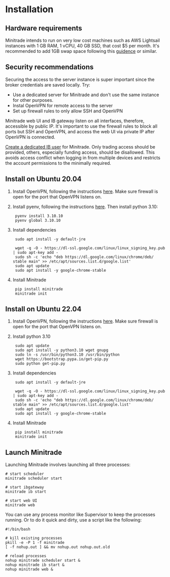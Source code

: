 # Installation

## Hardware requirements

Minitrade intends to run on very low cost machines such as AWS Lightsail instances with 1 GB RAM, 1 vCPU, 40 GB SSD, that cost $5 per month. It's recommended to add 1GB swap space following this [guidence](https://www.digitalocean.com/community/tutorials/how-to-add-swap-space-on-ubuntu-20-04) or similar. 

## Security recommendations

Securing the access to the server instance is super important since the broker credentials are saved locally. Try:

- Use a dedicated server for Minitrade and don't use the same instance for other purposes.
- Instal OpenVPN for remote access to the server
- Set up firewall rules to only allow SSH and OpenVPN

Minitrade web UI and IB gateway listen on all interfaces, therefore, accessible by public IP. It's important to use the firewall rules to block all ports but SSH and OpenVPN, and access the web UI via private IP after OpenVPN is connected.

[Create a dedicated IB user](https://www.interactivebrokers.com/en/software/singlefunds/topics/fundsaddusers.htm) for Minitrade. Only trading access should be provided, others, especially funding access, should be disallowed. This avoids access conflict when logging in from multiple devices and restricts the account permissions to the minimally required.

## Install on Ubuntu 20.04 

1. Install OpenVPN, following the instructions [here](https://www.cyberciti.biz/faq/ubuntu-20-04-lts-set-up-openvpn-server-in-5-minutes/). Make sure firewall is open for the port that OpenVPN listens on.

2. Install pyenv, following the instructions [here](https://brain2life.hashnode.dev/how-to-install-pyenv-python-version-manager-on-ubuntu-2004). Then install python 3.10:
   
        pyenv install 3.10.10
        pyenv global 3.10.10

3. Install dependencies

        sudo apt install -y default-jre
        
        wget -q -O - https://dl-ssl.google.com/linux/linux_signing_key.pub | sudo apt-key add - 
        sudo sh -c 'echo "deb https://dl.google.com/linux/chrome/deb/ stable main" >> /etc/apt/sources.list.d/google.list'
        sudo apt update
        sudo apt install -y google-chrome-stable

4. Install Minitrade

        pip install minitrade
        minitrade init


## Install on Ubuntu 22.04

1. Install OpenVPN, following the instructions [here](https://www.cyberciti.biz/faq/ubuntu-22-04-lts-set-up-openvpn-server-in-5-minutes/). Make sure firewall is open for the port that OpenVPN listens on.

2. Install python 3.10

        sudo apt update
        sudo apt install -y python3.10 wget gnupg
        sudo ln -s /usr/bin/python3.10 /usr/bin/python
        wget https://bootstrap.pypa.io/get-pip.py
        sudo python get-pip.py

3. Install dependencies

        sudo apt install -y default-jre
        
        wget -q -O - https://dl-ssl.google.com/linux/linux_signing_key.pub | sudo apt-key add - 
        sudo sh -c 'echo "deb https://dl.google.com/linux/chrome/deb/ stable main" >> /etc/apt/sources.list.d/google.list'
        sudo apt update
        sudo apt install -y google-chrome-stable

4. Install Minitrade

        pip install minitrade
        minitrade init


## Launch Minitrade

Launching Minitrade involves launching all three processes:

```
# start scheduler
minitrade scheduler start

# start ibgateway
minitrade ib start 

# start web UI
minitrade web
```

You can use any process monitor like Supervisor to keep the processes running. Or to do it quick and dirty, use a script like the following: 

```
#!/bin/bash

# kill existing processes
pkill -e -P 1 -f minitrade
[ -f nohup.out ] && mv nohup.out nohup.out.old

# reload processes
nohup minitrade scheduler start &
nohup minitrade ib start &
nohup minitrade web &
```